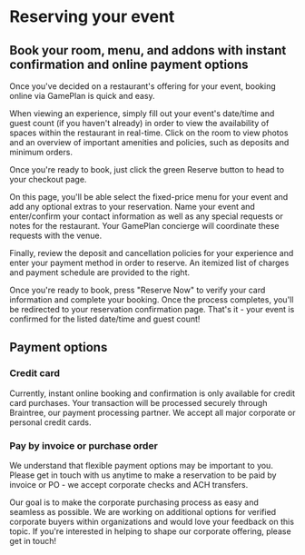 # Reserving your event
## Book your room, menu, and addons with instant confirmation and online payment options

Once you've decided on a restaurant's offering for your event, booking online via GamePlan is quick and easy.

When viewing an experience, simply fill out your event's date/time and guest count (if you haven't already) in order to view the availability of spaces within the restaurant in real-time. Click on the room to view photos and an overview of important amenities and policies, such as deposits and minimum orders.

Once you're ready to book, just click the green Reserve button to head to your checkout page.

On this page, you'll be able select the fixed-price menu for your event and add any optional extras to your reservation. Name your event and enter/confirm your contact information as well as any special requests or notes for the restaurant. Your GamePlan concierge will coordinate these requests with the venue.

Finally, review the deposit and cancellation policies for your experience and enter your payment method in order to reserve. An itemized list of charges and payment schedule are provided to the right.

Once you're ready to book, press "Reserve Now" to verify your card information and complete your booking. Once the process completes, you'll be redirected to your reservation confirmation page. That's it - your event is confirmed for the listed date/time and guest count!

## Payment options
### Credit card
Currently, instant online booking and confirmation is only available for credit card purchases. Your transaction will be processed securely through Braintree, our payment processing partner. We accept all major corporate or personal credit cards.

### Pay by invoice or purchase order
We understand that flexible payment options may be important to you. Please get in touch with us anytime to make a reservation to be paid by invoice or PO - we accept corporate checks and ACH transfers.

Our goal is to make the corporate purchasing process as easy and seamless as possible. We are working on additional options for verified corporate buyers within organizations and would love your feedback on this topic. If you're interested in helping to shape our corporate offering, please get in touch!
